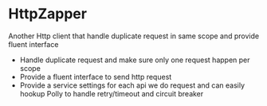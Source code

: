 # HttpZapper
Another Http client that handle duplicate request in same scope and provide fluent interface

- Handle duplicate request and make sure only one request happen per scope
- Provide a fluent interface to send http request
- Provide a service settings for each api we do request and can easily hookup Polly to handle retry/timeout and circuit breaker
